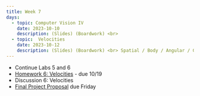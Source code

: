 ```yaml
---
title: Week 7
days:
  - topic: Computer Vision IV
    date: 2023-10-10
    description: (Slides) (Boardwork) <br> 
  - topic:  Velocities
    date: 2023-10-12
    description: (Slides) (Boardwork) <br> Spatial / Body / Angular / Generalized Velocities <br> Reading - MLS 2.4, 3.4
---
```


- Continue Labs 5 and 6
- [Homework 6: Velocities](./assets/homework/hw6_velocities.pdf) - due 10/19
- Discussion 6: Velocities
- [Final Project Proposal](https://www.overleaf.com/read/dncxvvqfvfnk) due Friday

<a id="Week8"></a>